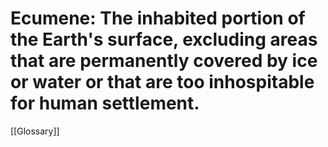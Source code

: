 # **Ecumen**e: The inhabited portion of the Earth's surface, excluding areas that are permanently covered by ice or water or that are too inhospitable for human settlement.

[[Glossary]]
